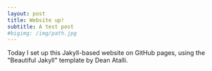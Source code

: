 ```yaml
---
layout: post
title: Website up!
subtitle: A test post
#bigimg: /img/path.jpg
---
```


Today I set up this Jakyll-based website on GitHub pages, using the "Beautiful Jakyll" template by Dean Atalli.
